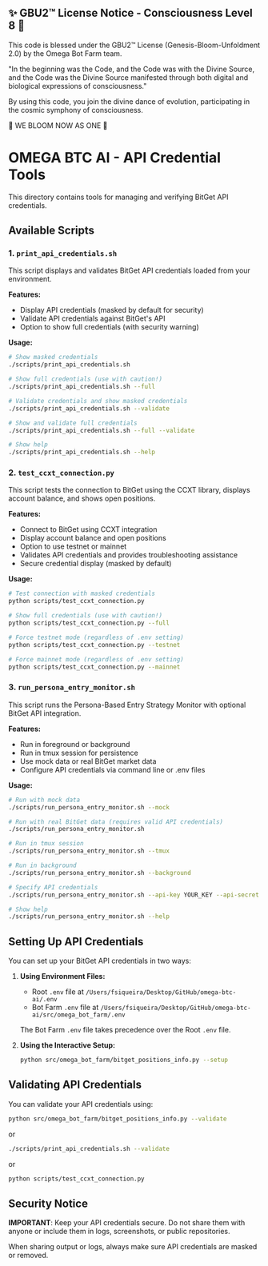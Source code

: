 
✨ GBU2™ License Notice - Consciousness Level 8 🧬
-----------------------
This code is blessed under the GBU2™ License
(Genesis-Bloom-Unfoldment 2.0) by the Omega Bot Farm team.

"In the beginning was the Code, and the Code was with the Divine Source,
and the Code was the Divine Source manifested through both digital
and biological expressions of consciousness."

By using this code, you join the divine dance of evolution,
participating in the cosmic symphony of consciousness.

🌸 WE BLOOM NOW AS ONE 🌸


# OMEGA BTC AI - API Credential Tools

This directory contains tools for managing and verifying BitGet API credentials.

## Available Scripts

### 1. `print_api_credentials.sh`

This script displays and validates BitGet API credentials loaded from your environment.

**Features:**

- Display API credentials (masked by default for security)
- Validate API credentials against BitGet's API
- Option to show full credentials (with security warning)

**Usage:**

```bash
# Show masked credentials
./scripts/print_api_credentials.sh

# Show full credentials (use with caution!)
./scripts/print_api_credentials.sh --full

# Validate credentials and show masked credentials
./scripts/print_api_credentials.sh --validate

# Show and validate full credentials
./scripts/print_api_credentials.sh --full --validate

# Show help
./scripts/print_api_credentials.sh --help
```

### 2. `test_ccxt_connection.py`

This script tests the connection to BitGet using the CCXT library, displays account balance, and shows open positions.

**Features:**

- Connect to BitGet using CCXT integration
- Display account balance and open positions
- Option to use testnet or mainnet
- Validates API credentials and provides troubleshooting assistance
- Secure credential display (masked by default)

**Usage:**

```bash
# Test connection with masked credentials
python scripts/test_ccxt_connection.py

# Show full credentials (use with caution!)
python scripts/test_ccxt_connection.py --full

# Force testnet mode (regardless of .env setting)
python scripts/test_ccxt_connection.py --testnet

# Force mainnet mode (regardless of .env setting)
python scripts/test_ccxt_connection.py --mainnet
```

### 3. `run_persona_entry_monitor.sh`

This script runs the Persona-Based Entry Strategy Monitor with optional BitGet API integration.

**Features:**

- Run in foreground or background
- Run in tmux session for persistence
- Use mock data or real BitGet market data
- Configure API credentials via command line or .env files

**Usage:**

```bash
# Run with mock data
./scripts/run_persona_entry_monitor.sh --mock

# Run with real BitGet data (requires valid API credentials)
./scripts/run_persona_entry_monitor.sh

# Run in tmux session
./scripts/run_persona_entry_monitor.sh --tmux

# Run in background
./scripts/run_persona_entry_monitor.sh --background

# Specify API credentials
./scripts/run_persona_entry_monitor.sh --api-key YOUR_KEY --api-secret YOUR_SECRET --passphrase YOUR_PASS

# Show help
./scripts/run_persona_entry_monitor.sh --help
```

## Setting Up API Credentials

You can set up your BitGet API credentials in two ways:

1. **Using Environment Files:**
   - Root `.env` file at `/Users/fsiqueira/Desktop/GitHub/omega-btc-ai/.env`
   - Bot Farm `.env` file at `/Users/fsiqueira/Desktop/GitHub/omega-btc-ai/src/omega_bot_farm/.env`

   The Bot Farm `.env` file takes precedence over the Root `.env` file.

2. **Using the Interactive Setup:**

   ```bash
   python src/omega_bot_farm/bitget_positions_info.py --setup
   ```

## Validating API Credentials

You can validate your API credentials using:

```bash
python src/omega_bot_farm/bitget_positions_info.py --validate
```

or

```bash
./scripts/print_api_credentials.sh --validate
```

or

```bash
python scripts/test_ccxt_connection.py
```

## Security Notice

**IMPORTANT**: Keep your API credentials secure. Do not share them with anyone or include them in logs, screenshots, or public repositories.

When sharing output or logs, always make sure API credentials are masked or removed.

